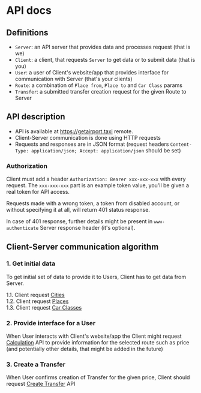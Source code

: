 # API docs

## Definitions
- `Server`: an API server that provides data and processes request (that is we)
- `Client`: a client, that requests `Server` to get data or to submit data (that is you)
- `User`: a user of Client's website/app that provides interface for communication with Server (that's your clients)
- `Route`: a combination of `Place from`, `Place to` and `Car Class` params
- `Transfer`: a submitted transfer creation request for the given Route to Server

## API description
- API is available at https://getairport.taxi remote.
- Client-Server communication is done using HTTP requests
- Requests and responses are in JSON format (request headers `Content-Type: application/json; Accept: application/json` should be set)

### Authorization
Client must add a header `Authorization: Bearer xxx-xxx-xxx` with every request.
The `xxx-xxx-xxx` part is an example token value, you'll be given a real token for API access.

Requests made with a wrong token, a token from disabled account, or without specifying it at all, will return 401 status response.

In case of 401 response, further details might be present in `www-authenticate` Server response header (it's optional).

## Client-Server communication algorithm

### 1. Get initial data
To get initial set of data to provide it to Users, Client has to get data from Server.

1.1. Client request [Cities](cities.md)<br>
1.2. Client request [Places](places.md)<br>
1.3. Client request [Car Classes](car-classes.md)

### 2. Provide interface for a User
When User interacts with Client's website/app the Client might request [Calculation](calculate-v2.md) API
to provide information for the selected route such as price (and potentially other details, that might be added in the future)

### 3. Create a Transfer
When User confirms creation of Transfer for the given price, Client should request [Create Transfer](create-transfer.md) API
